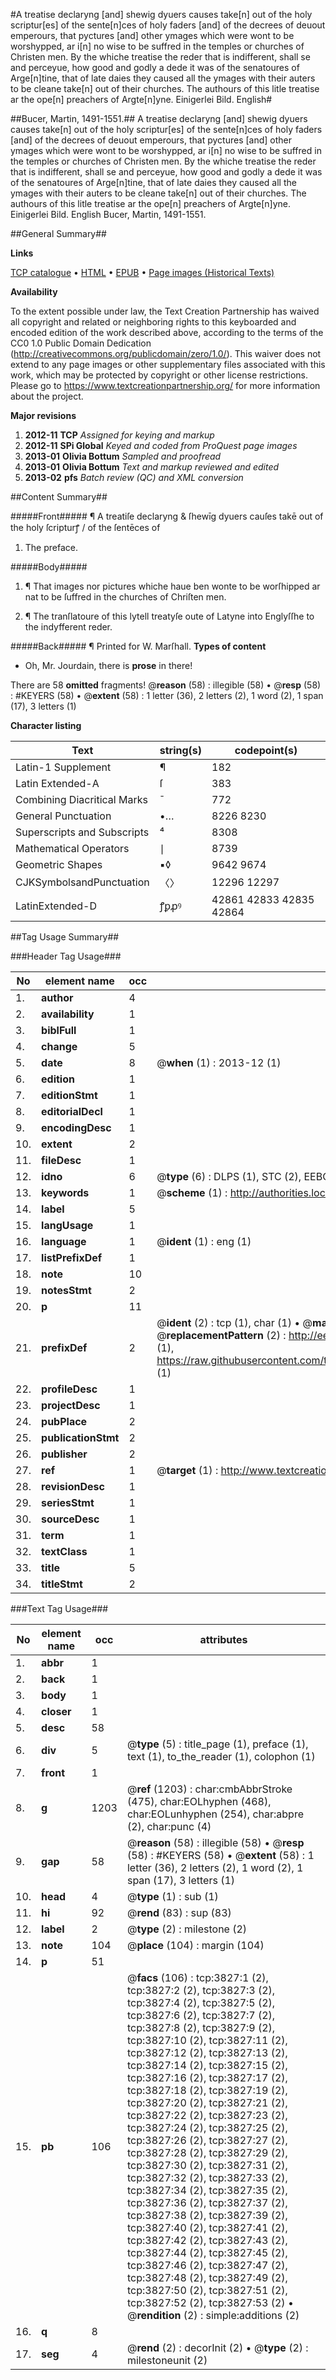 #A treatise declaryng [and] shewig dyuers causes take[n] out of the holy scriptur[es] of the sente[n]ces of holy faders [and] of the decrees of deuout emperours, that pyctures [and] other ymages which were wont to be worshypped, ar i[n] no wise to be suffred in the temples or churches of Christen men. By the whiche treatise the reder that is indifferent, shall se and perceyue, how good and godly a dede it was of the senatoures of Arge[n]tine, that of late daies they caused all the ymages with their auters to be cleane take[n] out of their churches. The authours of this litle treatise ar the ope[n] preachers of Argte[n]yne. Einigerlei Bild. English#

##Bucer, Martin, 1491-1551.##
A treatise declaryng [and] shewig dyuers causes take[n] out of the holy scriptur[es] of the sente[n]ces of holy faders [and] of the decrees of deuout emperours, that pyctures [and] other ymages which were wont to be worshypped, ar i[n] no wise to be suffred in the temples or churches of Christen men. By the whiche treatise the reder that is indifferent, shall se and perceyue, how good and godly a dede it was of the senatoures of Arge[n]tine, that of late daies they caused all the ymages with their auters to be cleane take[n] out of their churches. The authours of this litle treatise ar the ope[n] preachers of Argte[n]yne.
Einigerlei Bild. English
Bucer, Martin, 1491-1551.

##General Summary##

**Links**

[TCP catalogue](http://www.ota.ox.ac.uk/tcp/)  • 
[HTML](http://tei.it.ox.ac.uk/tcp/Texts-HTML/free/A13/A13932.html)  • 
[EPUB](http://tei.it.ox.ac.uk/tcp/Texts-EPUB/free/A13/A13932.epub) • 
[Page images (Historical Texts)](https://historicaltexts.jisc.ac.uk/eebo-99839410e)

**Availability**

To the extent possible under law, the Text Creation Partnership has waived all copyright and related or neighboring rights to this keyboarded and encoded edition of the work described above, according to the terms of the CC0 1.0 Public Domain Dedication (http://creativecommons.org/publicdomain/zero/1.0/). This waiver does not extend to any page images or other supplementary files associated with this work, which may be protected by copyright or other license restrictions. Please go to https://www.textcreationpartnership.org/ for more information about the project.

**Major revisions**

1. __2012-11__ __TCP__ *Assigned for keying and markup*
1. __2012-11__ __SPi Global__ *Keyed and coded from ProQuest page images*
1. __2013-01__ __Olivia Bottum__ *Sampled and proofread*
1. __2013-01__ __Olivia Bottum__ *Text and markup reviewed and edited*
1. __2013-02__ __pfs__ *Batch review (QC) and XML conversion*

##Content Summary##

#####Front#####
¶ A treatiſe declaryng & ſhewīg dyuers cauſes takē out of the holy ſcripturꝭ / of the ſentēces of
1. The preface.

#####Body#####

1. ¶ That images nor pictures whiche haue ben wonte to be worſhipped ar nat to be ſuffred in the churches of Chriſten men.

1. ¶ The tranſlatoure of this lytell treatyſe oute of Latyne into Englyſſhe to the indyfferent reder.

#####Back#####
¶ Printed for W. Marſhall.
**Types of content**

  * Oh, Mr. Jourdain, there is **prose** in there!

There are 58 **omitted** fragments! 
 @__reason__ (58) : illegible (58)  •  @__resp__ (58) : #KEYERS (58)  •  @__extent__ (58) : 1 letter (36), 2 letters (2), 1 word (2), 1 span (17), 3 letters (1)

**Character listing**


|Text|string(s)|codepoint(s)|
|---|---|---|
|Latin-1 Supplement|¶|182|
|Latin Extended-A|ſ|383|
|Combining             Diacritical Marks|̄|772|
|General Punctuation|•…|8226 8230|
|Superscripts             and Subscripts|⁴|8308|
|Mathematical Operators|∣|8739|
|Geometric Shapes|▪◊|9642 9674|
|CJKSymbolsandPunctuation|〈〉|12296 12297|
|LatinExtended-D|ꝭꝑꝓꝰ|42861 42833 42835 42864|

##Tag Usage Summary##

###Header Tag Usage###

|No|element name|occ|attributes|
|---|---|---|---|
|1.|__author__|4||
|2.|__availability__|1||
|3.|__biblFull__|1||
|4.|__change__|5||
|5.|__date__|8| @__when__ (1) : 2013-12 (1)|
|6.|__edition__|1||
|7.|__editionStmt__|1||
|8.|__editorialDecl__|1||
|9.|__encodingDesc__|1||
|10.|__extent__|2||
|11.|__fileDesc__|1||
|12.|__idno__|6| @__type__ (6) : DLPS (1), STC (2), EEBO-CITATION (1), PROQUEST (1), VID (1)|
|13.|__keywords__|1| @__scheme__ (1) : http://authorities.loc.gov/ (1)|
|14.|__label__|5||
|15.|__langUsage__|1||
|16.|__language__|1| @__ident__ (1) : eng (1)|
|17.|__listPrefixDef__|1||
|18.|__note__|10||
|19.|__notesStmt__|2||
|20.|__p__|11||
|21.|__prefixDef__|2| @__ident__ (2) : tcp (1), char (1)  •  @__matchPattern__ (2) : ([0-9\-]+):([0-9IVX]+) (1), (.+) (1)  •  @__replacementPattern__ (2) : http://eebo.chadwyck.com/downloadtiff?vid=$1&page=$2 (1), https://raw.githubusercontent.com/textcreationpartnership/Texts/master/tcpchars.xml#$1 (1)|
|22.|__profileDesc__|1||
|23.|__projectDesc__|1||
|24.|__pubPlace__|2||
|25.|__publicationStmt__|2||
|26.|__publisher__|2||
|27.|__ref__|1| @__target__ (1) : http://www.textcreationpartnership.org/docs/. (1)|
|28.|__revisionDesc__|1||
|29.|__seriesStmt__|1||
|30.|__sourceDesc__|1||
|31.|__term__|1||
|32.|__textClass__|1||
|33.|__title__|5||
|34.|__titleStmt__|2||


###Text Tag Usage###

|No|element name|occ|attributes|
|---|---|---|---|
|1.|__abbr__|1||
|2.|__back__|1||
|3.|__body__|1||
|4.|__closer__|1||
|5.|__desc__|58||
|6.|__div__|5| @__type__ (5) : title_page (1), preface (1), text (1), to_the_reader (1), colophon (1)|
|7.|__front__|1||
|8.|__g__|1203| @__ref__ (1203) : char:cmbAbbrStroke (475), char:EOLhyphen (468), char:EOLunhyphen (254), char:abpre (2), char:punc (4)|
|9.|__gap__|58| @__reason__ (58) : illegible (58)  •  @__resp__ (58) : #KEYERS (58)  •  @__extent__ (58) : 1 letter (36), 2 letters (2), 1 word (2), 1 span (17), 3 letters (1)|
|10.|__head__|4| @__type__ (1) : sub (1)|
|11.|__hi__|92| @__rend__ (83) : sup (83)|
|12.|__label__|2| @__type__ (2) : milestone (2)|
|13.|__note__|104| @__place__ (104) : margin (104)|
|14.|__p__|51||
|15.|__pb__|106| @__facs__ (106) : tcp:3827:1 (2), tcp:3827:2 (2), tcp:3827:3 (2), tcp:3827:4 (2), tcp:3827:5 (2), tcp:3827:6 (2), tcp:3827:7 (2), tcp:3827:8 (2), tcp:3827:9 (2), tcp:3827:10 (2), tcp:3827:11 (2), tcp:3827:12 (2), tcp:3827:13 (2), tcp:3827:14 (2), tcp:3827:15 (2), tcp:3827:16 (2), tcp:3827:17 (2), tcp:3827:18 (2), tcp:3827:19 (2), tcp:3827:20 (2), tcp:3827:21 (2), tcp:3827:22 (2), tcp:3827:23 (2), tcp:3827:24 (2), tcp:3827:25 (2), tcp:3827:26 (2), tcp:3827:27 (2), tcp:3827:28 (2), tcp:3827:29 (2), tcp:3827:30 (2), tcp:3827:31 (2), tcp:3827:32 (2), tcp:3827:33 (2), tcp:3827:34 (2), tcp:3827:35 (2), tcp:3827:36 (2), tcp:3827:37 (2), tcp:3827:38 (2), tcp:3827:39 (2), tcp:3827:40 (2), tcp:3827:41 (2), tcp:3827:42 (2), tcp:3827:43 (2), tcp:3827:44 (2), tcp:3827:45 (2), tcp:3827:46 (2), tcp:3827:47 (2), tcp:3827:48 (2), tcp:3827:49 (2), tcp:3827:50 (2), tcp:3827:51 (2), tcp:3827:52 (2), tcp:3827:53 (2)  •  @__rendition__ (2) : simple:additions (2)|
|16.|__q__|8||
|17.|__seg__|4| @__rend__ (2) : decorInit (2)  •  @__type__ (2) : milestoneunit (2)|
